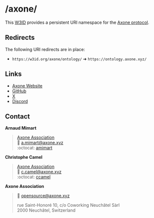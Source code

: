 # /axone/

This [W3ID](https://w3id.org) provides a persistent URI namespace for the [Axone protocol](https://axone.xyz).

## Redirects

The following URI redirects are in place:

- `https://w3id.org/axone/ontology/` ➜ `https://ontology.axone.xyz/`

## Links

- [Axone Website](https://axone.xyz/)
- [GitHub](https://github.com/axone-protocol)
- [X](https://twitter.com/axonexyz)
- [Discord](https://discord.gg/axone)

## Contact

**Arnaud Mimart**

> [Axone Association](https://axone.xyz/)   
> :email: <a.mimart@axone.xyz>  
> :octocat: [amimart](https://github.com/amimart)  

**Christophe Camel**

> [Axone Association](https://axone.xyz/)  
> :email: <c.camel@axone.xyz>  
> :octocat: [ccamel](https://github.com/ccamel)

**Axone Association**

> :email: <opensource@axone.xyz>
>
> rue Saint-Honoré 10, c/o Coworking Neuchâtel Sàrl  
> 2000 Neuchâtel, Switzerland
